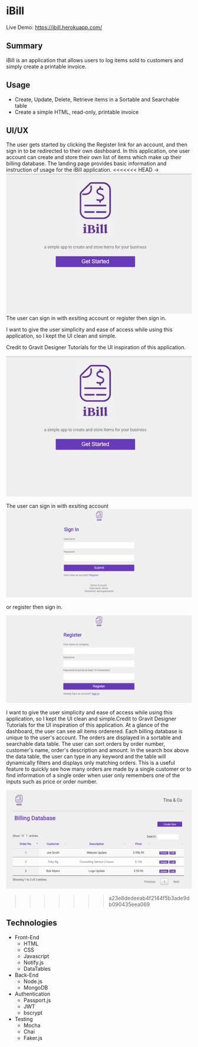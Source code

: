 # iBill  
Live Demo: https://ibill.herokuapp.com/
## Summary
iBill is an application that allows users to log items sold to customers and simply create a printable invoice.
## Usage
- Create, Update, Delete, Retrieve items in a Sortable and Searchable table
- Create a simple HTML, read-only, printable invoice 
## UI/UX 
The user gets started by clicking the Register link for an account, and then sign in to be redirected to their own dashboard. In this application, one user account can create and store their own list of items which make up their billing database. 
The landing page provides basic information and instruction of usage for the iBill application.
<<<<<<< HEAD
->![Index ScreenShot](https://github.com/nnh242/ibill/blob/master/screenshots/index.PNG)
The user can sign in with exsiting account or register then sign in.
            
I want to give the user simplicity and ease of access while using this application, so I kept the UI clean and simple.
           
Credit to Gravit Designer Tutorials for the UI inspiration of this application.

![Index ScreenShot](https://github.com/nnh242/ibill/blob/master/screenshots/index.PNG)

The user can sign in with exsiting account 
![LogIn ScreenShot](https://github.com/nnh242/ibill/blob/master/screenshots/login.PNG)

or register then sign in.

![Register ScreenShot](https://github.com/nnh242/ibill/blob/master/screenshots/register.PNG)

I want to give the user simplicity and ease of access while using this application, so I kept the UI clean and simple.Credit to Gravit Designer Tutorials for the UI inspiration of this application. At a glance of the dashboard, the user can see all items orderered. Each billing database is unique to the user's account. The orders are displayed in a sortable and searchable data table. The user can sort orders by order number, customer's name, order's description and amount. In the search box above the data table, the user can type in any keyword and the table will dynamically filters and displays only matching orders. This is a useful feature to quickly see how many orders are made by a single customer or to find information of a single order when user only remembers one of the inputs such as price or order number. 

![Dashboard ScreenShot](https://github.com/nnh242/ibill/blob/master/screenshots/dashboard.PNG)

>>>>>>> a23e8dedeeab4f2144f5b3ade9db090435eea069

## Technologies
* Front-End
    * HTML
    * CSS
    * Javascript
    * Notify.js
    * DataTables
* Back-End
    * Node.js
    * MongoDB
* Authentication
    * Passport.js
    * JWT
    * bscrypt
* Testing
    * Mocha
    * Chai
    * Faker.js

